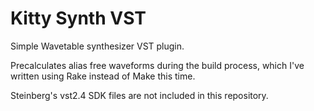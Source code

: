 
# Kitty Synth VST

Simple Wavetable synthesizer VST plugin.

Precalculates alias free waveforms during the build process, which I've written using Rake instead of Make this time.

Steinberg's vst2.4 SDK files are not included in this repository.

